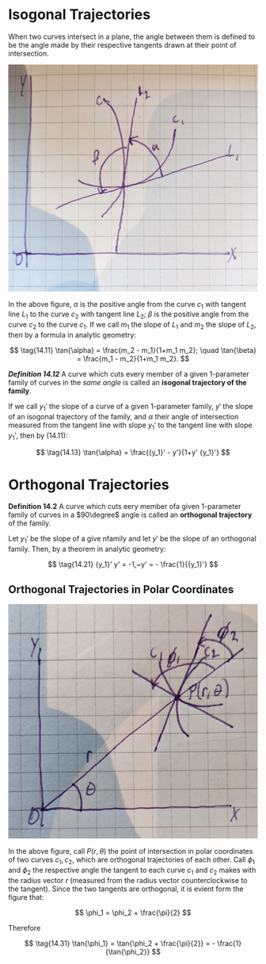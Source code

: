 # Isogonal Trajectories

When two curves intersect in a plane, the angle between them is defined to be the angle made by their respective tangents drawn at their point of intersection.

![Isogonal Trajectories](isogonal%20trajectories.jpg)

In the above figure, $\alpha$ is the positive angle from the curve $c_1$ with tangent line $L_1$ to the curve $c_2$ with tangent line $L_2$; $\beta$ is the positive angle from the curve $c_2$ to the curve $c_1$. If we call $m_1$ the slope of $L_1$ and $m_2$ the slope of $L_2$, then by a formula in analytic geometry:

$$ \tag{14.11} \tan{\alpha} = \frac{m_2 - m_1}{1+m_1 m_2}; \quad \tan{\beta} = \frac{m_1 - m_2}{1+m_1 m_2}. $$

***Definition 14.12*** A curve which cuts every member of a given 1-parameter family of curves in the *same angle* is called an **isogonal trajectory of the family**.

If we call ${y_1}'$ the slope of a curve of a given 1-parameter family, $y'$ the slope of an isogonal trajectory of the family, and $\alpha$ their angle of intersection measured from the tangent line with slope ${y_1}'$ to the tangent line with slope ${y_1}'$, then by (14.11):

$$ \tag{14.13} \tan{\alpha} = \frac{{y_1}' - y'}{1+y' {y_1}'} $$

# Orthogonal Trajectories

**Definition 14.2** A curve which cuts eery member ofa given 1-parameter family of curves in a $90\degree$ angle is called an **orthogonal trajectory** of the family.

Let ${y_1}'$ be the slope of a give nfamily and let $y'$ be the slope of an orthogonal family. Then, by a theorem in analytic geometry:

$$ \tag{14.21} {y_1}' y' = -1,~y' = - \frac{1}{{y_1}'} $$

## Orthogonal Trajectories in Polar Coordinates

![Orthogonal Trajectories in Polar Coordinates](orthogonal%20trajectories%20in%20polar%20coordinates.jpg)

In the above figure, call $P(r,\theta)$ the point of intersection in polar coordinates of two curves $c_1,c_2$, which are orthogonal trajectories of each other. Call $\phi_1$ and $\phi_2$ the respective angle the tangent to each curve $c_1$ and $c_2$ makes with the radius vector $r$ (measured from the radius vector counterclockwise to the tangent). Since the two tangents are orthogonal, it is evient form the figure that:

$$ \phi_1 = \phi_2 + \frac{\pi}{2} $$

Therefore

$$ \tag{14.31} \tan{\phi_1} = \tan{\phi_2 + \frac{\pi}{2}} = - \frac{1}{\tan{\phi_2}} $$ 
